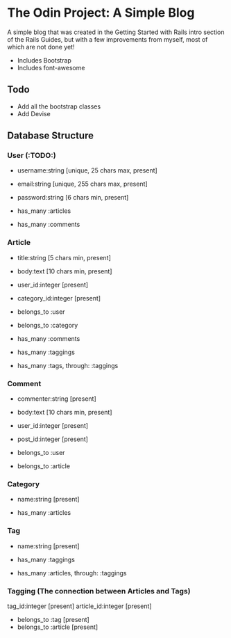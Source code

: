 # The Odin Project: A Simple Blog
A simple blog that was created in the Getting Started with Rails intro section of the Rails Guides, but with a few improvements from myself, most of which are not done yet!

- Includes Bootstrap
- Includes font-awesome

## Todo

- Add all the bootstrap classes
- Add Devise

## Database Structure

### User (:TODO:)

- username:string 	 	[unique, 25  chars max,  present]
- email:string 		 	[unique, 255 chars max,  present]
- password:string 	 	[6 chars min, present]

- has_many :articles 
- has_many :comments

### Article

- title:string 		 	[5 chars min, present]
- body:text 		 	[10 chars min, present]
- user_id:integer 	 	[present]
- category_id:integer 	[present]

- belongs_to :user
- belongs_to :category
- has_many :comments
- has_many :taggings
- has_many :tags, through: :taggings

### Comment

- commenter:string   	[present]
- body:text 		 	[10 chars min, present]
- user_id:integer    	[present]
- post_id:integer    	[present]

- belongs_to :user
- belongs_to :article

### Category

- name:string 			[present]

- has_many :articles

### Tag

- name:string 			[present]

- has_many :taggings
- has_many :articles, through: :taggings

### Tagging (The connection between Articles and Tags)

tag_id:integer 			[present]
article_id:integer 		[present]

- belongs_to :tag 		[present]
- belongs_to :article 	[present]